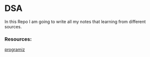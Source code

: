 # DSA

In this Repo I am going to write all my notes that learning from different sources.

### Resources: 
[programiz](https://www.programiz.com/dsa)
